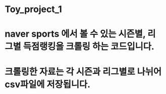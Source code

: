 # Toy_project_1

# naver sports 에서 볼 수 있는 시즌별, 리그별 득점랭킹을 크롤링 하는 코드입니다.
# 크롤링한 자료는 각 시즌과 리그별로 나뉘어 csv파일에 저장됩니다.
